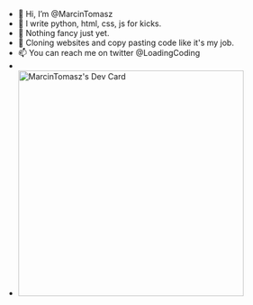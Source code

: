 - 👋 Hi, I’m @MarcinTomasz
- 👀 I write python, html, css, js for kicks.
- 🌱 Nothing fancy just yet.
- 💞️ Cloning websites and copy pasting code like it's my job.
- 📫 You can reach me on twitter @LoadingCoding
- 
- <a href="https://app.daily.dev/mtm"><img src="https://api.daily.dev/devcards/7a6a6e00391e4b389c41fe8ebe089412.png?r=v4w" width="400" alt="MarcinTomasz's Dev Card"/></a>

<!---
MarcinTomasz/MarcinTomasz is a ✨ special ✨ repository because its `README.md` (this file) appears on your GitHub profile.
You can click the Preview link to take a look at your changes.
--->

